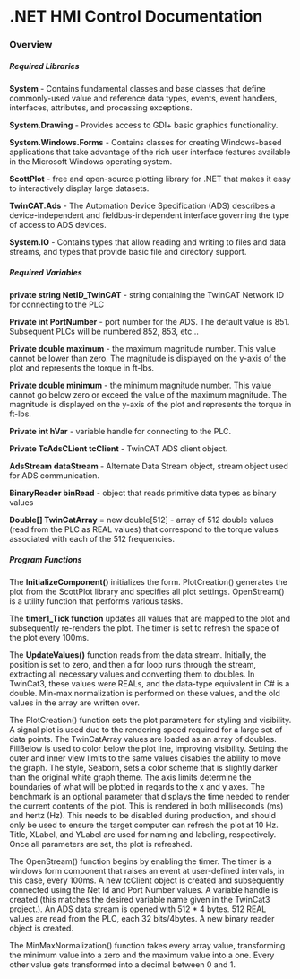 # .NET HMI Control Documentation

### Overview


##### Required Libraries

**System** - Contains fundamental classes and base classes that define commonly-used value and reference data types, events, event handlers, interfaces, attributes, and processing exceptions.

**System.Drawing** - Provides access to GDI+ basic graphics functionality. 

**System.Windows.Forms** - Contains classes for creating Windows-based applications that take advantage of the rich user interface features available in the Microsoft Windows operating system. 

**ScottPlot** - free and open-source plotting library for .NET that makes it easy to interactively display large datasets. 

**TwinCAT.Ads** - The Automation Device Specification (ADS) describes a device-independent and fieldbus-independent interface governing the type of access to ADS devices. 

**System.IO** - Contains types that allow reading and writing to files and data streams, and types that provide basic file and directory support. 


##### Required Variables


**private string NetID_TwinCAT** - string containing the TwinCAT Network ID for connecting to the PLC 

**Private int PortNumber** - port number for the ADS. The default value is 851. Subsequent PLCs will be numbered 852, 853, etc...

**Private double maximum** - the maximum magnitude number. This value cannot be lower than zero. The magnitude is displayed on the y-axis of the plot and represents the torque in ft-lbs. 

**Private double minimum** - the minimum magnitude number. This value cannot go below zero or exceed the value of the maximum magnitude. The magnitude is displayed on the y-axis of the plot and represents the torque in ft-lbs. 

**Private int hVar** - variable handle for connecting to the PLC.

**Private TcAdsCLient tcClient** - TwinCAT ADS client object.

**AdsStream dataStream** - Alternate Data Stream object, stream object used for ADS communication. 

**BinaryReader binRead** - object that reads primitive data types as binary values

**Double[] TwinCatArray** = new double[512] - array of 512 double values (read from the PLC as REAL values) that correspond to the torque values associated with each of the 512 frequencies. 

##### Program Functions



The **InitializeComponent()** initializes the form. PlotCreation() generates the plot from the ScottPlot library and specifies all plot settings. OpenStream() is a utility function that performs various tasks.


The **timer1_Tick function** updates all values that are mapped to the plot and subsequently re-renders the plot. The timer is set to refresh the space of the plot every 100ms. 


The **UpdateValues()** function reads from the data stream. Initially, the position is set to zero, and then a for loop runs through the stream, extracting all necessary values and converting them to doubles. In TwinCat3, these values were REALs, and the data-type equivalent in C# is a double. Min-max normalization is performed on these values, and the old values in the array are written over. 


The PlotCreation() function sets the plot parameters for styling and visibility. 
A signal plot is used due to the rendering speed required for a large set of data points. 
The TwinCatArray values are loaded as an array of doubles. 
FillBelow is used to color below the plot line, improving visibility. 
Setting the outer and inner view limits to the same values disables the ability to move the graph. 
The style, Seaborn, sets a color scheme that is slightly darker than the original white graph theme. 
The axis limits determine the boundaries of what will be plotted in regards to the x and y axes. 
The benchmark is an optional parameter that displays the time needed to render the current contents of the plot. This is rendered in both milliseconds (ms) and hertz (Hz). This needs to be disabled during production, and should only be used to ensure the target computer can refresh the plot at 10 Hz. 
Title, XLabel, and YLabel are used for naming and labeling, respectively. 
Once all parameters are set, the plot is refreshed. 


The OpenStream() function begins by enabling the timer. The timer is a windows form component that raises an event at user-defined intervals, in this case, every 100ms. A new tcClient object is created and subsequently connected using the Net Id and Port Number values. A variable handle is created (this matches the desired variable name given in the TwinCat3 project.). An ADS data stream is opened with 512 * 4 bytes. 512 REAL values are read from the PLC, each 32 bits/4bytes. A new binary reader object is created. 



The MinMaxNormalization() function takes every array value, transforming the minimum value into a zero and the maximum value into a one. Every other value gets transformed into a decimal between 0 and 1. 
